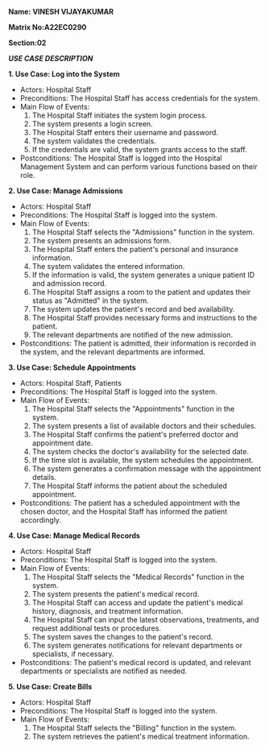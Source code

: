 **Name: VINESH VIJAYAKUMAR**

**Matrix No:A22EC0290**

**Section:02**

***USE CASE DESCRIPTION***

**1. Use Case: Log into the System**
   - Actors: Hospital Staff
   - Preconditions: The Hospital Staff has access credentials for the system.
   - Main Flow of Events:
     1. The Hospital Staff initiates the system login process.
     2. The system presents a login screen.
     3. The Hospital Staff enters their username and password.
     4. The system validates the credentials.
     5. If the credentials are valid, the system grants access to the staff.
   - Postconditions: The Hospital Staff is logged into the Hospital Management System and can perform various functions based on their role.

**2. Use Case: Manage Admissions**
   - Actors: Hospital Staff
   - Preconditions: The Hospital Staff is logged into the system.
   - Main Flow of Events:
     1. The Hospital Staff selects the "Admissions" function in the system.
     2. The system presents an admissions form.
     3. The Hospital Staff enters the patient's personal and insurance information.
     4. The system validates the entered information.
     5. If the information is valid, the system generates a unique patient ID and admission record.
     6. The Hospital Staff assigns a room to the patient and updates their status as "Admitted" in the system.
     7. The system updates the patient's record and bed availability.
     8. The Hospital Staff provides necessary forms and instructions to the patient.
     9. The relevant departments are notified of the new admission.
   - Postconditions: The patient is admitted, their information is recorded in the system, and the relevant departments are informed.

**3. Use Case: Schedule Appointments**
   - Actors: Hospital Staff, Patients
   - Preconditions: The Hospital Staff is logged into the system.
   - Main Flow of Events:
     1. The Hospital Staff selects the "Appointments" function in the system.
     2. The system presents a list of available doctors and their schedules.
     3. The Hospital Staff confirms the patient's preferred doctor and appointment date.
     4. The system checks the doctor's availability for the selected date.
     5. If the time slot is available, the system schedules the appointment.
     6. The system generates a confirmation message with the appointment details.
     7. The Hospital Staff informs the patient about the scheduled appointment.
   - Postconditions: The patient has a scheduled appointment with the chosen doctor, and the Hospital Staff has informed the patient accordingly.

**4. Use Case: Manage Medical Records**
   - Actors: Hospital Staff
   - Preconditions: The Hospital Staff is logged into the system.
   - Main Flow of Events:
     1. The Hospital Staff selects the "Medical Records" function in the system.
     2. The system presents the patient's medical record.
     3. The Hospital Staff can access and update the patient's medical history, diagnosis, and treatment information.
     4. The Hospital Staff can input the latest observations, treatments, and request additional tests or procedures.
     5. The system saves the changes to the patient's record.
     6. The system generates notifications for relevant departments or specialists, if necessary.
   - Postconditions: The patient's medical record is updated, and relevant departments or specialists are notified as needed.

**5. Use Case: Create Bills**
   - Actors: Hospital Staff
   - Preconditions: The Hospital Staff is logged into the system.
   - Main Flow of Events:
     1. The Hospital Staff selects the "Billing" function in the system.
     2. The system retrieves the patient's medical treatment information.
